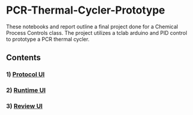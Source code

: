 # PCR-Thermal-Cycler-Prototype
These notebooks and report outline a final project done for a Chemical Process Controls class. The project utilizes a tclab arduino and PID control to prototype a PCR thermal cycler.
## Contents
### 1) [Protocol UI](https://github.com/pawerling/PCR-Thermal-Cycler-Prototype/blob/master/Protocol%20UI%20-%20Final%20Project%20-%20Peter%20Werling.ipynb)
### 2) [Runtime UI](https://github.com/pawerling/PCR-Thermal-Cycler-Prototype/blob/master/Runtime%20UI%20-%20Final%20Project%20-%20Peter%20Werling.ipynb)
### 3) [Review UI](https://github.com/pawerling/PCR-Thermal-Cycler-Prototype/blob/master/Review%20UI%20-%20Final%20Project%20-%20PAW.ipynb)
